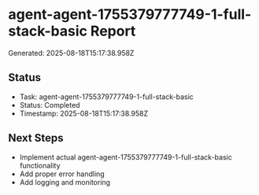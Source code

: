 # agent-agent-1755379777749-1-full-stack-basic Report

Generated: 2025-08-18T15:17:38.958Z

## Status
- Task: agent-agent-1755379777749-1-full-stack-basic
- Status: Completed
- Timestamp: 2025-08-18T15:17:38.958Z

## Next Steps
- Implement actual agent-agent-1755379777749-1-full-stack-basic functionality
- Add proper error handling
- Add logging and monitoring
